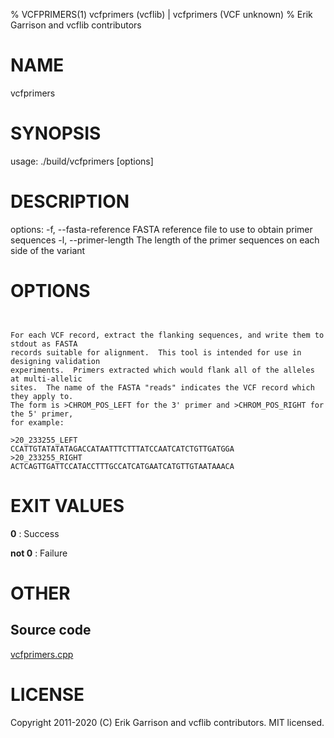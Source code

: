 % VCFPRIMERS(1) vcfprimers (vcflib) | vcfprimers (VCF unknown)
% Erik Garrison and vcflib contributors

# NAME

vcfprimers

# SYNOPSIS

usage: ./build/vcfprimers [options] <vcf file>

# DESCRIPTION

options: -f, --fasta-reference FASTA reference file to use to obtain primer sequences -l, --primer-length The length of the primer sequences on each side of the variant

# OPTIONS

```


For each VCF record, extract the flanking sequences, and write them to stdout as FASTA
records suitable for alignment.  This tool is intended for use in designing validation
experiments.  Primers extracted which would flank all of the alleles at multi-allelic
sites.  The name of the FASTA "reads" indicates the VCF record which they apply to.
The form is >CHROM_POS_LEFT for the 3' primer and >CHROM_POS_RIGHT for the 5' primer,
for example:

>20_233255_LEFT
CCATTGTATATATAGACCATAATTTCTTTATCCAATCATCTGTTGATGGA
>20_233255_RIGHT
ACTCAGTTGATTCCATACCTTTGCCATCATGAATCATGTTGTAATAAACA

```

# EXIT VALUES

**0**
: Success

**not 0**
: Failure

# OTHER

## Source code

[vcfprimers.cpp](https://github.com/vcflib/vcflib/blob/master/src/vcfprimers.cpp)

# LICENSE

Copyright 2011-2020 (C) Erik Garrison and vcflib contributors. MIT licensed.

<!--
  Created with ./scripts/bin2md.rb scripts/bin2md-template.erb
-->
